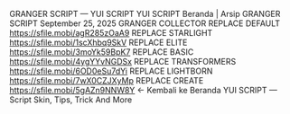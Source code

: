 GRANGER SCRIPT — YUI SCRIPT
YUI SCRIPT
Beranda
|
Arsip
GRANGER SCRIPT
September 25, 2025
GRANGER COLLECTOR
REPLACE DEFAULT
https://sfile.mobi/agR285zOaA9
REPLACE STARLIGHT
https://sfile.mobi/1scXhbq9SkV
REPLACE ELITE
https://sfile.mobi/3moYk59BpK7
REPLACE BASIC
https://sfile.mobi/4ygYYvNGDSx
REPLACE TRANSFORMERS
https://sfile.mobi/6OD0eSu7dYi
REPLACE LIGHTBORN
https://sfile.mobi/7wX0CZJXyMp
REPLACE CREATE
https://sfile.mobi/5gAZn9NNW8Y
← Kembali ke Beranda
YUI SCRIPT — Script Skin, Tips, Trick And More